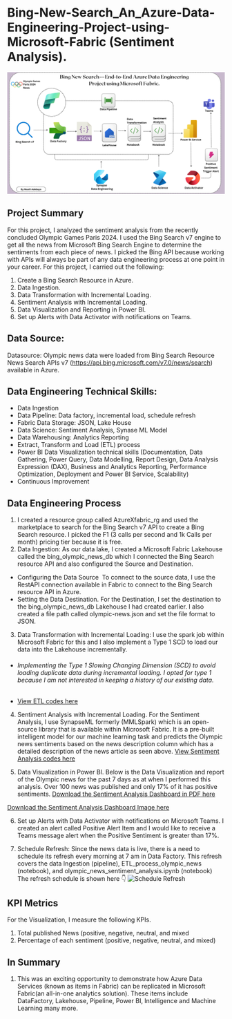 # Bing-New-Search_An_Azure-Data-Engineering-Project-using-Microsoft-Fabric (Sentiment Analysis).

![Slide1](https://github.com/Musili-Adebayo/Bing-New-Search---End-to-End-Azure-Data-Engineering-Project-using-Microsoft-Fabric./blob/main/Olympic%20Games%20Paris%202024%20News.png)

##  Project Summary
For this project, I analyzed the sentiment analysis from the recently concluded Olympic Games Paris 2024. I used the Bing Search v7 engine to get all the news from Microsoft Bing Search Engine to determine the sentiments from each piece of news. I picked the Bing API because working with APIs will always be part of any data engineering process at one point in your career. For this project, I carried out the following:

1. Create a Bing Search Resource in Azure.
2. Data Ingestion. 
3. Data Transformation with Incremental Loading.
4. Sentiment Analysis with Incremental Loading.
5. Data Visualization and Reporting in Power BI.
6. Set up Alerts with Data Activator with notifications on Teams.

## Data Source: 
Datasource: Olympic news data were loaded from Bing Search Resource News Search APIs v7 (https://api.bing.microsoft.com/v7.0/news/search) available in Azure.

## Data Engineering Technical Skills:
+ Data Ingestion
+ Data Pipeline: Data factory, incremental load, schedule refresh
+ Fabric Data Storage: JSON, Lake House
+ Data Science: Sentiment Analysis, Synase ML Model 
+ Data Warehousing: Analytics Reporting
+ Extract, Transform and Load (ETL) process
+ Power BI Data Visualization technical skills (Documentation, Data Gathering, Power Query, Data Modelling, Report Design, Data Analysis Expression (DAX), Business and Analytics Reporting, Performance Optimization, Deployment and Power BI Service, Scalability)
+ Continuous Improvement
  
## Data Engineering Process
1. I created a resource group called AzureXfabric_rg and used the marketplace to search for the Bing Search v7 API to create a Bing Search resource.  I picked the F1 (3 calls per second and 1k Calls per month) pricing tier because it is free.
2. Data Ingestion: As our data lake, I created a Microsoft Fabric Lakehouse called the bing_olympic_news_db which I connected the Bing Search resource API and also configured the Source and Destination.
- Configuring the Data Source 
To connect to the source data, I use the RestAPI connection available in Fabric to connect to the Bing Search resource API in Azure. 
- Setting the Data Destination.
For the Destination, I set the destination to the bing_olympic_news_db Lakehouse I had created earlier. I also created a file path called olympic-news.json and set the file format to JSON.
3. Data Transformation with Incremental Loading:
I use the spark job within Microsoft Fabric for this and I also implement a Type 1 SCD to load our data into the Lakehouse incrementally.
- ###### Implementing the Type 1 Slowing Changing Dimension (SCD) to avoid loading duplicate data during incremental loading. I opted for type 1 because I am not interested in keeping a history of our existing data.
-  [View ETL codes here](https://github.com/Musili-Adebayo/Bing-New-Search---End-to-End-Azure-Data-Engineering-Project-using-Microsoft-Fabric./blob/main/ETL_process_olympic_news.ipynb)

4. Sentiment Analysis with Incremental Loading.
For the Sentiment Analysis, I use SynapseML formerly (MMLSpark) which is an open-source library that is available within Microsoft Fabric. It is a pre-built intelligent model for our machine learning task and predicts the Olympic news sentiments based on the news description column which has a detailed description of the news article as seen above.
[View Sentiment Analysis codes here](https://github.com/Musili-Adebayo/Bing-New-Search---End-to-End-Azure-Data-Engineering-Project-using-Microsoft-Fabric./blob/main/olympic_news_sentiment_analysis.ipynb)

5. Data Visualization in Power BI.
Below is the Data Visualization and report of the Olympic news for the past 7 days as at when I performed this analysis. Over 100 news was published and only 17% of it has positive sentiments.
[Download the Sentiment Analysis Dashboard in PDF here](https://github.com/Musili-Adebayo/Bing-New-Search-Azure-Data-Engineering-Project-using-Microsoft-Fabric./blob/main/Sentiment%20Analysis%20Dashboard.pdf)

[Download the Sentiment Analysis Dashboard Image here](https://github.com/Musili-Adebayo/Bing-New-Search-Azure-Data-Engineering-Project-using-Microsoft-Fabric./blob/main/Sentiment%20Analysis%20Dashboard.png)


6. Set up Alerts with Data Activator with notifications on Microsoft Teams.
I created an alert called Positive Alert Item and I would like to receive a Teams message alert when the Positive Sentiment is greater than 17%.

7. Schedule Refresh: Since the news data is live, there is a need to schedule its refresh every morning at 7 am in Data Factory. This refresh covers the data Ingestion (pipeline), ETL_process_olympic_news (notebook), and olympic_news_sentiment_analysis.ipynb (notebook)
The refresh schedule is shown here 👇
![Schedule Refresh](https://github.com/Musili-Adebayo/Bing-New-Search-Azure-Data-Engineering-Project-using-Microsoft-Fabric./blob/main/Schedule%20Refresh%20-%20News_Ingestion%20Pipeline.png)

## KPI Metrics 
For the Visualization, I measure the following KPIs.
1. Total published News (positive, negative, neutral, and mixed
2. Percentage of each sentiment (positive, negative, neutral, and mixed)


## In Summary 
1. This was an exciting opportunity  to demonstrate how Azure Data Services (known as items in Fabric) can be replicated in Microsoft Fabric(an all-in-one analytics solution). These items include DataFactory, Lakehouse, Pipeline, Power BI, Intelligence and  Machine Learning many more. 
